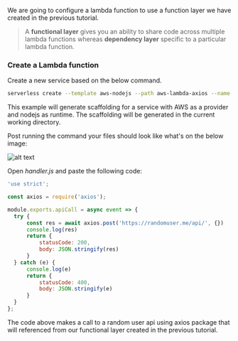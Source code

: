 
We are going to configure a lambda function to use a function layer we have created in the previous tutorial.

> A **functional layer** gives you an ability to share code across multiple lambda functions whereas **dependency layer** specific to a particular lambda function.

### Create a Lambda function

Create a new service based on the below command.

```bash
serverless create --template aws-nodejs --path aws-lambda-axios --name aws-lambda-and-lambda-layers
```
This example will generate scaffolding for a service with AWS as a provider and nodejs as runtime. The scaffolding will be generated in the current working directory.

Post running the command your files should look like what's on the below image:

![alt text](https://nextjs-portfolio.s3.amazonaws.com/aws-lambda-layers.jpg "AWS Lambda Layers")

Open _handler.js_ and paste the following code:

```javascript
'use strict';

const axios = require('axios');

module.exports.apiCall = async event => {
  try {
      const res = await axios.post('https://randomuser.me/api/', {})
      console.log(res)
      return {
          statusCode: 200,
          body: JSON.stringify(res)
      }
  } catch (e) {
      console.log(e)
      return {
          statusCode: 400,
          body: JSON.stringify(e)
      }
  }
};
```

The code above makes a call to a random user api using axios package that will referenced from our functional layer created in the previous tutorial.




